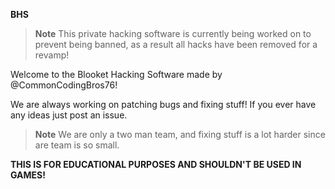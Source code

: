 **BHS**

> **Note** This private hacking software is currently being worked on to prevent being banned, as a result all hacks have been removed for a revamp!

Welcome to the Blooket Hacking Software made by @CommonCodingBros76!

We are always working on patching bugs and fixing stuff!
If you ever have any ideas just post an issue.


> **Note** We are only a two man team, and fixing stuff is a lot harder since are team is so small. 

**THIS IS FOR EDUCATIONAL PURPOSES AND SHOULDN'T BE USED IN GAMES!**
